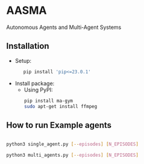 # AASMA
Autonomous Agents and Multi-Agent Systems


## Installation

- Setup:
   ```bash
      pip install 'pip<=23.0.1'
   ```
- Install package:
   - Using PyPI:
      ```bash
      pip install ma-gym
      sudo apt-get install ffmpeg
      ```


## How to run Example agents
```bash

python3 single_agent.py [--episodes] [N_EPISODES]

python3 multi_agents.py [--episodes] [N_EPISODES]

```
